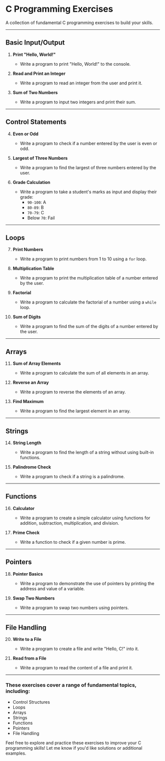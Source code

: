 # C Programming Exercises

A collection of fundamental C programming exercises to build your skills.

---

## **Basic Input/Output**

1. **Print "Hello, World!"**
   - Write a program to print "Hello, World!" to the console.

2. **Read and Print an Integer**
   - Write a program to read an integer from the user and print it.

3. **Sum of Two Numbers**
   - Write a program to input two integers and print their sum.

---

## **Control Statements**

4. **Even or Odd**
   - Write a program to check if a number entered by the user is even or odd.

5. **Largest of Three Numbers**
   - Write a program to find the largest of three numbers entered by the user.

6. **Grade Calculation**
   - Write a program to take a student's marks as input and display their grade:
     - `90-100`: A
     - `80-89`: B
     - `70-79`: C
     - Below `70`: Fail

---

## **Loops**

7. **Print Numbers**
   - Write a program to print numbers from 1 to 10 using a `for` loop.

8. **Multiplication Table**
   - Write a program to print the multiplication table of a number entered by the user.

9. **Factorial**
   - Write a program to calculate the factorial of a number using a `while` loop.

10. **Sum of Digits**
    - Write a program to find the sum of the digits of a number entered by the user.

---

## **Arrays**

11. **Sum of Array Elements**
    - Write a program to calculate the sum of all elements in an array.

12. **Reverse an Array**
    - Write a program to reverse the elements of an array.

13. **Find Maximum**
    - Write a program to find the largest element in an array.

---

## **Strings**

14. **String Length**
    - Write a program to find the length of a string without using built-in functions.

15. **Palindrome Check**
    - Write a program to check if a string is a palindrome.

---

## **Functions**

16. **Calculator**
    - Write a program to create a simple calculator using functions for addition, subtraction, multiplication, and division.

17. **Prime Check**
    - Write a function to check if a given number is prime.

---

## **Pointers**

18. **Pointer Basics**
    - Write a program to demonstrate the use of pointers by printing the address and value of a variable.

19. **Swap Two Numbers**
    - Write a program to swap two numbers using pointers.

---

## **File Handling**

20. **Write to a File**
    - Write a program to create a file and write "Hello, C!" into it.

21. **Read from a File**
    - Write a program to read the content of a file and print it.

---

### These exercises cover a range of fundamental topics, including:
- Control Structures
- Loops
- Arrays
- Strings
- Functions
- Pointers
- File Handling

Feel free to explore and practice these exercises to improve your C programming skills! Let me know if you'd like solutions or additional examples.
